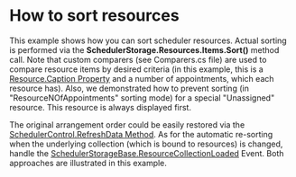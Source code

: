 # How to sort resources


<p>This example shows how you can sort scheduler resources. Actual sorting is performed via the <strong>SchedulerStorage.Resources.Items.Sort()</strong> method call. Note that custom comparers (see Comparers.cs file) are used to compare resource items by desired criteria (in this example, this is a <a href="http://documentation.devexpress.com/#CoreLibraries/DevExpressXtraSchedulerResource_Captiontopic"><u>Resource.Caption Property</u></a> and a number of appointments, which each resource has). Also, we demonstrated how to prevent sorting (in "ResourceNOfAppointments" sorting mode) for a special "Unassigned" resource. This resource is always displayed first.</p><p>The original arrangement order could be easily restored via the <a href="http://documentation.devexpress.com/#WindowsForms/DevExpressXtraSchedulerSchedulerControl_RefreshDatatopic"><u>SchedulerControl.RefreshData Method</u></a>. As for the automatic re-sorting when the underlying collection (which is bound to resources) is changed, handle the <a href="http://documentation.devexpress.com/#CoreLibraries/DevExpressXtraSchedulerSchedulerStorageBase_ResourceCollectionLoadedtopic"><u>SchedulerStorageBase.ResourceCollectionLoaded</u></a> Event. Both approaches are illustrated in this example.</p>

<br/>


